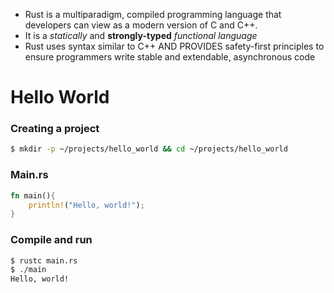 

* Rust is a multiparadigm, compiled programming language that developers can view as a modern version of C and C++. 
* It is a *statically* and **strongly-typed** *functional language*
* Rust uses syntax similar to C++ AND PROVIDES safety-first principles to ensure programmers write stable and extendable, asynchronous code 




# Hello World

### Creating a project
```sh
$ mkdir -p ~/projects/hello_world && cd ~/projects/hello_world 
```
### Main.rs
```rust
fn main(){
	println!("Hello, world!");
}
```
### Compile and run 
```sh
$ rustc main.rs
$ ./main 
Hello, world!
```
